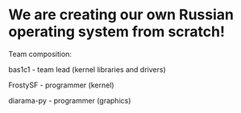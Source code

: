 # We are creating our own Russian operating system from scratch!

Team composition:

bas1c1 - team lead (kernel libraries and drivers)

FrostySF - programmer (kernel)

diarama-py - programmer (graphics)
